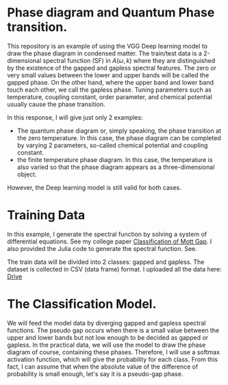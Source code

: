 
# Phase diagram and Quantum Phase transition.
This repository is an example of using the VGG Deep learning model to draw the phase diagram in condensed matter. The train/test data is a 2-dimensional spectral function (SF) in  $` A(\omega,k)`$
where they are distinguished by the existence of the gapped and gapless spectral features. The zero or very small values between the lower and upper bands will be called the gapped phase. On the other hand, where the upper band and lower band touch each other, we call the gapless phase. Tuning parameters such as temperature, coupling constant, order parameter, and chemical potential usually cause the phase transition. </br>

In this response, I will give just only 2 examples: </br>
<ul>
<li> The quantum phase diagram or, simply speaking, the phase transition at the zero temperature. In this case, the phase diagram can be completed by varying 2 parameters, so-called chemical potential and coupling constant.</li>
<li> the finite temperature phase diagram. In this case, the temperature is also varied so that the phase diagram appears as a three-dimensional object.</li>
</ul>

However, the Deep learning model is still valid for both cases.

# Training Data

In this example, I generate the spectral function by solving a system of differential equations. See my college paper [Classification of Mott Gap](https://doi.org/10.48550/arXiv.2404.10412). I also provided the Julia
code to generate the spectral function. See. 

The train data will be divided into 2 classes: gapped and gapless. The dataset is collected in CSV (data frame) format. I uploaded all the data here: [Drive](https://drive.google.com/drive/folders/18zn7zBnz3JQzz35ODgLYF7AWuLrYS50E?usp=drive_link)

# The Classification Model.

We will feed the model data by diverging gapped and gapless spectral functions. The pseudo gap occurs when there is a small value between the upper and lower bands but not low enough to be decided as gapped or gapless. In the practical data, we will use the model to draw the phase diagram of course, containing these phases. Therefore, I will use a softmax activation function, which will give the probability for each class. From this fact, I can assume that when the absolute value of the difference of probability is small enough, let's say it is a pseudo-gap phase.
